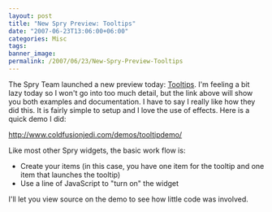 ```yaml
---
layout: post
title: "New Spry Preview: Tooltips"
date: "2007-06-23T13:06:00+06:00"
categories: Misc 
tags: 
banner_image: 
permalink: /2007/06/23/New-Spry-Preview-Tooltips
---
```


The Spry Team launched a new preview today: <a href="http://labs.adobe.com/technologies/spry/preview/">Tooltips</a>. I'm feeling a bit lazy today so I won't go into too much detail, but the link above will show you both examples and documentation. I have to say I really like how they did this. It is fairly simple to setup and I love the use of effects. Here is a quick demo I did:

<a href="http://www.raymondcamden.com/demos/tooltipdemo/">http://www.coldfusionjedi.com/demos/tooltipdemo/</a>

Like most other Spry widgets, the basic work flow is:

<ul>
<li>Create your items (in this case, you have one item for the tooltip and one item that launches the tooltip)
<li>Use a line of JavaScript to "turn on" the widget
</ul>

I'll let you view source on the demo to see how little code was involved.